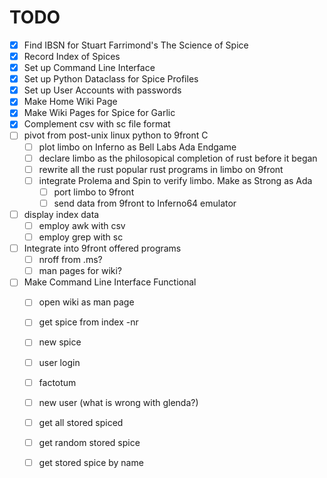 # TODO

- [x] Find IBSN for Stuart Farrimond's The Science of Spice
- [x] Record Index of Spices 
- [x] Set up Command Line Interface
- [x] Set up Python Dataclass for Spice Profiles
- [x] Set up User Accounts with passwords
- [x] Make Home Wiki Page
- [x] Make Wiki Pages for Spice for Garlic
- [x] Complement csv with sc file format
- [ ] pivot from post-unix linux python to 9front C
    - [ ] plot limbo on Inferno as Bell Labs Ada Endgame
    - [ ] declare limbo as the philosopical completion of rust before it began
    - [ ] rewrite all the rust popular rust programs in limbo on 9front
    - [ ] integrate Prolema and Spin to verify limbo. Make as Strong as Ada
       - [ ] port limbo to 9front
       - [ ] send data from 9front to Inferno64 emulator
- [ ] display index data
    - [ ] employ awk with csv
    - [ ] employ grep with sc
- [ ] Integrate into 9front offered programs
    - [ ] nroff from .ms?
    - [ ] man pages for wiki?
- [ ] Make Command Line Interface Functional
    - [ ] open wiki as man page 
    - [ ] get spice from index -nr
    - [ ] new spice
    - [ ] user login
	- [ ] factotum
    - [ ] new user (what is wrong with glenda?)
    - [ ] get all stored spiced
    - [ ] get random stored spice
    - [ ] get stored spice by name

